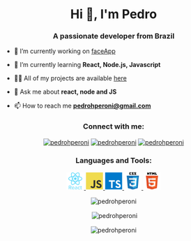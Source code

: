 <h1 align="center">Hi 👋, I'm Pedro</h1>
<h3 align="center">A passionate developer from Brazil</h3>

- 🔭 I’m currently working on [faceApp](https://github.com/pedrohperoni/face-app)

- 🌱 I’m currently learning **React, Node.js, Javascript**

- 👨‍💻 All of my projects are available [here](https://github.com/pedrohperoni?tab=repositories)

- 💬 Ask me about **react, node and JS**

- 📫 How to reach me **pedrohperoni@gmail.com**

<h3 align="center">Connect with me:</h3>
<p align="center">
<a href="https://linkedin.com/in/pedrohperoni" target="blank"><img align="center" src="https://cdn.jsdelivr.net/npm/simple-icons@3.0.1/icons/linkedin.svg" alt="pedrohperoni" height="30" width="40" /></a>
<a href="https://dribbble.com/pedrohperoni" target="blank"><img align="center" src="https://cdn.jsdelivr.net/npm/simple-icons@3.0.1/icons/dribbble.svg" alt="pedrohperoni" height="30" width="40" /></a>
<a href="https://www.hackerrank.com/pedrohperoni" target="blank"><img align="center" src="https://cdn.jsdelivr.net/npm/simple-icons@3.0.1/icons/hackerrank.svg" alt="pedrohperoni" height="30" width="40" /></a>
</p>

<h3 align="center">Languages and Tools:</h3>
<p align="center">   
    <a href="https://reactjs.org/" target="_blank"> <img src="https://raw.githubusercontent.com/devicons/devicon/master/icons/react/react-original-wordmark.svg" alt="react" width="40" height="40"/> </a> 
  <a href="https://developer.mozilla.org/en-US/docs/Web/JavaScript" target="_blank"> <img src="https://raw.githubusercontent.com/devicons/devicon/master/icons/javascript/javascript-original.svg" alt="javascript" width="40" height="40"/> </a> 
    <a href="https://www.typescriptlang.org/" target="_blank"> <img src="https://raw.githubusercontent.com/devicons/devicon/master/icons/typescript/typescript-original.svg" alt="typescript" width="40" height="40"/> </a>
  <a href="https://www.w3schools.com/css/" target="_blank"> <img src="https://raw.githubusercontent.com/devicons/devicon/master/icons/css3/css3-original-wordmark.svg" alt="css3" width="40" height="40"/> </a>
  <a href="https://www.w3.org/html/" target="_blank"> <img src="https://raw.githubusercontent.com/devicons/devicon/master/icons/html5/html5-original-wordmark.svg" alt="html5" width="40" height="40"/> </a>


<p align="center"><img align="center" src="https://github-readme-stats.vercel.app/api/top-langs?username=pedrohperoni&show_icons=true&locale=en&layout=compact" alt="pedrohperoni" /></p>

<p align="center">&nbsp;<img align="center" src="https://github-readme-stats.vercel.app/api?username=pedrohperoni&show_icons=true&locale=en" alt="pedrohperoni" /></p>

<p align="center"><img align="center" src="https://github-readme-streak-stats.herokuapp.com/?user=pedrohperoni&" alt="pedrohperoni" /></p>
